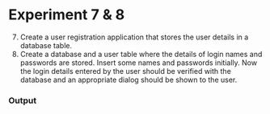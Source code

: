 # Experiment 7 & 8

7. Create a user registration application that stores the user details in a database table.
8. Create a database and a user table where the details of login names and passwords are stored. Insert some names and passwords initially. Now the login details entered by the user should be verified with the database and an appropriate dialog should be shown to the user.

### Output
